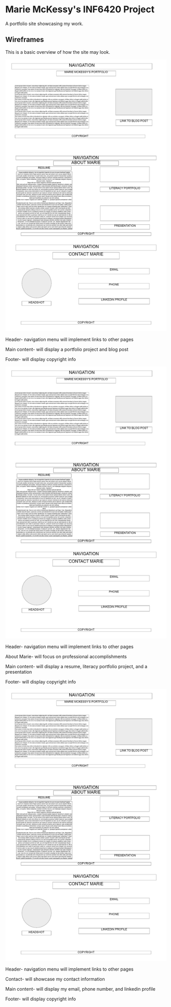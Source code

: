 # Marie McKessy's INF6420 Project

A portfolio site showcasing my work.

## Wireframes

This is a basic overview of how the site may look.

![Wireframe](wireframes\wireframes.jpg)

Header- navigation menu will implement links to other pages

Main content- will display a portfolio project and blog post

Footer- will display copyright info

![Wireframe](wireframes\wireframes.jpg)

Header- navigation menu will implement links to other pages

About Marie- will focus on professional accomplishments

Main content- will display a resume, literacy portfolio project, and a presentation

Footer- will display copyright info

![Wireframe](wireframes\wireframes.jpg)

Header- navigation menu will implement links to other pages

Contact- will showcase my contact information

Main content- will display my email, phone number, and linkedin profile

Footer- will display copyright info
